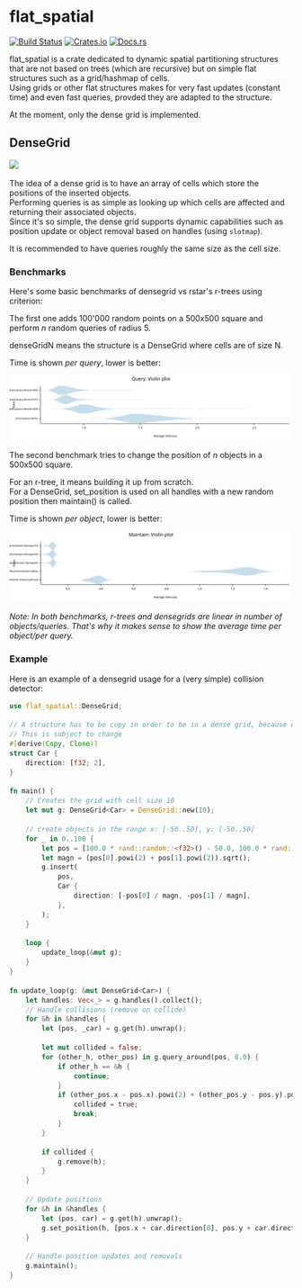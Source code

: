 # flat_spatial

[![Build Status](https://github.com/Uriopass/flat_spatial/workflows/Rust/badge.svg?branch=master)](https://github.com/Uriopass/flat_spatial/actions)
[![Crates.io](https://img.shields.io/crates/v/flat_spatial.svg)](https://crates.io/crates/flat_spatial)
[![Docs.rs](https://docs.rs/flat_spatial/badge.svg)](https://docs.rs/flat_spatial)

flat_spatial is a crate dedicated to dynamic spatial partitioning structures that are not based on trees
(which are recursive) but on simple flat structures such as a grid/hashmap of cells.  
Using grids or other flat structures makes for very fast updates (constant time) and
even fast queries, provded they are adapted to the structure.

At the moment, only the dense grid is implemented.

## DenseGrid

![](https://i.imgur.com/2rkQbxB.png)

The idea of a dense grid is to have an array of cells which store the positions 
of the inserted objects.  
Performing queries is as simple as looking up which cells are affected and returning 
their associated objects.  
Since it's so simple, the dense grid supports dynamic capabilities such as position update
or object removal based on handles (using `slotmap`).

It is recommended to have queries roughly the same size as the cell size.

### Benchmarks

Here's some basic benchmarks of densegrid vs rstar's r-trees using criterion:

The first one adds 100'000 random points on a 500x500 square and perform _n_ random 
queries of radius 5.

denseGridN means the structure is a DenseGrid where cells are of size N.  

Time is shown _per query_, lower is better:

![query benchmark](img/query.svg)

The second benchmark tries to change the position of _n_ objects in a 500x500 square.

For an r-tree, it means building it up from scratch.   
For a DenseGrid, set_position is used on all handles with a new random position
then maintain() is called.

Time is shown _per object_, lower is better:

![maintain benchmark](img/maintain.svg)

_Note: In both benchmarks, r-trees and densegrids are linear 
in number of objects/queries. That's why it makes sense to show the average time
per object/per query._

### Example

Here is an example of a densegrid usage for a (very simple) collision detector:

```Rust
use flat_spatial::DenseGrid;

// A structure has to be copy in order to be in a dense grid, because of slotmap's requirements. 
// This is subject to change
#[derive(Copy, Clone)]
struct Car {
    direction: [f32; 2],
}

fn main() {
    // Creates the grid with cell size 10
    let mut g: DenseGrid<Car> = DenseGrid::new(10);
    
    // create objects in the range x: [-50..50], y: [-50..50]
    for _ in 0..100 {
        let pos = [100.0 * rand::random::<f32>() - 50.0, 100.0 * rand::random::<f32>() - 50.0];
        let magn = (pos[0].powi(2) + pos[1].powi(2)).sqrt();
        g.insert(
            pos,
            Car {
                direction: [-pos[0] / magn, -pos[1] / magn],
            },
        );
    }

    loop {
        update_loop(&mut g);
    }
}

fn update_loop(g: &mut DenseGrid<Car>) {
    let handles: Vec<_> = g.handles().collect();
    // Handle collisions (remove on collide)
    for &h in &handles {
        let (pos, _car) = g.get(h).unwrap();

        let mut collided = false;
        for (other_h, other_pos) in g.query_around(pos, 8.0) {
            if other_h == &h {
                continue;
            }
            if (other_pos.x - pos.x).powi(2) + (other_pos.y - pos.y).powi(2) < 2.0 * 2.0 {
                collided = true;
                break;
            }
        }
        
        if collided {
            g.remove(h);
        }
    }

    // Update positions
    for &h in &handles {
        let (pos, car) = g.get(h).unwrap();
        g.set_position(h, [pos.x + car.direction[0], pos.y + car.direction[1]])
    }

    // Handle position updates and removals
    g.maintain();
}
```